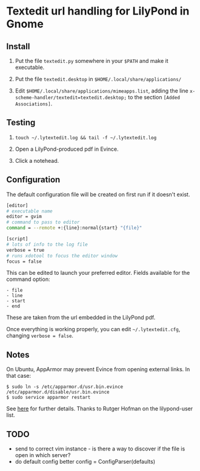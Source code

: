 # Textedit url handling for LilyPond in Gnome

## Install

1. Put the file `textedit.py` somewhere in your `$PATH` and make it executable.

1. Put the file `textedit.desktop` in `$HOME/.local/share/applications/`

1. Edit `$HOME/.local/share/applications/mimeapps.list`, adding the line
   `x-scheme-handler/textedit=textedit.desktop;`
   to the section `[Added Associations]`.

## Testing

1. `touch ~/.lytextedit.log && tail -f ~/.lytextedit.log`

1. Open a LilyPond-produced pdf in Evince.

1. Click a notehead.

## Configuration

The default configuration file will be created on first run if it doesn't exist.

```bash
[editor]
# executable name
editor = gvim
# command to pass to editor
command = --remote +:{line}:normal{start} "{file}"

[script]
# lots of info to the log file
verbose = true
# runs xdotool to focus the editor window
focus = false
```

This can be edited to launch your preferred editor. Fields available for the
command option:

    - file
    - line
    - start
    - end

These are taken from the url embedded in the LilyPond pdf.

Once everything is working properly, you can edit `~/.lytextedit.cfg`, changing
`verbose = false`.

## Notes

On Ubuntu, AppArmor may prevent Evince from opening external links. In that
case:

    $ sudo ln -s /etc/apparmor.d/usr.bin.evince /etc/apparmor.d/disable/usr.bin.evince
    $ sudo service apparmor restart

See [here][1] for further details. Thanks to Rutger Hofman on the lilypond-user
list.

[1]: http://xubuntugeek.blogspot.nl/2012/05/fix-evince-is-unable-to-open-external.html

## TODO

- send to correct vim instance - is there a way to discover if the file is open
  in which server?
- do default config better config = ConfigParser(defaults)
